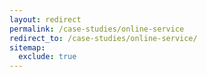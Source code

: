 ```yaml
---
layout: redirect
permalink: /case-studies/online-service
redirect_to: /case-studies/online-service/
sitemap:
  exclude: true
---
```

